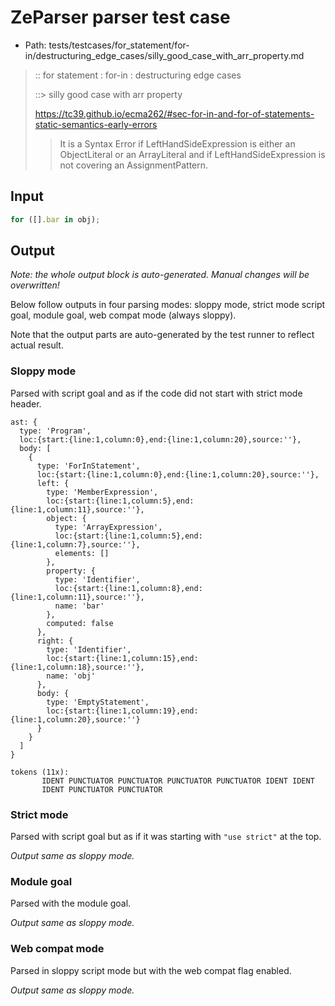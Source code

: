# ZeParser parser test case

- Path: tests/testcases/for_statement/for-in/destructuring_edge_cases/silly_good_case_with_arr_property.md

> :: for statement : for-in : destructuring edge cases
>
> ::> silly good case with arr property
> 
> https://tc39.github.io/ecma262/#sec-for-in-and-for-of-statements-static-semantics-early-errors
> 
> > It is a Syntax Error if LeftHandSideExpression is either an ObjectLiteral or an ArrayLiteral and if LeftHandSideExpression is not covering an AssignmentPattern.

## Input

`````js
for ([].bar in obj);
`````

## Output

_Note: the whole output block is auto-generated. Manual changes will be overwritten!_

Below follow outputs in four parsing modes: sloppy mode, strict mode script goal, module goal, web compat mode (always sloppy).

Note that the output parts are auto-generated by the test runner to reflect actual result.

### Sloppy mode

Parsed with script goal and as if the code did not start with strict mode header.

`````
ast: {
  type: 'Program',
  loc:{start:{line:1,column:0},end:{line:1,column:20},source:''},
  body: [
    {
      type: 'ForInStatement',
      loc:{start:{line:1,column:0},end:{line:1,column:20},source:''},
      left: {
        type: 'MemberExpression',
        loc:{start:{line:1,column:5},end:{line:1,column:11},source:''},
        object: {
          type: 'ArrayExpression',
          loc:{start:{line:1,column:5},end:{line:1,column:7},source:''},
          elements: []
        },
        property: {
          type: 'Identifier',
          loc:{start:{line:1,column:8},end:{line:1,column:11},source:''},
          name: 'bar'
        },
        computed: false
      },
      right: {
        type: 'Identifier',
        loc:{start:{line:1,column:15},end:{line:1,column:18},source:''},
        name: 'obj'
      },
      body: {
        type: 'EmptyStatement',
        loc:{start:{line:1,column:19},end:{line:1,column:20},source:''}
      }
    }
  ]
}

tokens (11x):
       IDENT PUNCTUATOR PUNCTUATOR PUNCTUATOR PUNCTUATOR IDENT IDENT
       IDENT PUNCTUATOR PUNCTUATOR
`````

### Strict mode

Parsed with script goal but as if it was starting with `"use strict"` at the top.

_Output same as sloppy mode._

### Module goal

Parsed with the module goal.

_Output same as sloppy mode._

### Web compat mode

Parsed in sloppy script mode but with the web compat flag enabled.

_Output same as sloppy mode._
